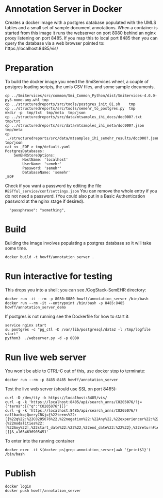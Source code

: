 # Annotation Server in Docker

Creates a docker image with a postgres database populated with the
UMLS tables and a small set of sample document annotations.
When a container is started from this image it runs the webserver
on port 8080 behind an nginx proxy listening on port 8485.
If you map this to local port 8485 then you can query
the database via a web browser pointed to: https://localhost:8485/vis/

# Preparation

To build the docker image you need the SmiServices wheel, a couple of
postgres loading scripts, the umls CSV files, and some sample documents.

```
cp ../SmiServices/src/common/Smi_Common_Python/dist/SmiServices-4.0.0-py3-none-any.whl tmp
cp ../structuredreports/src/tools/postgres_init_01.sh    tmp
cp ../structuredreports/src/tools/semehr_to_postgres.py  tmp
mkdir -p  tmp/txt  tmp/meta  tmp/json
cp ../structuredreports/src/data/mtsamples_ihi_docs/doc000?.txt   tmp/txt
cp ../structuredreports/src/data/mtsamples_ihi_meta/doc000?.json  tmp/meta
cp ../structuredreports/src/data/mtsamples_ihi_semehr_results/doc000?.json  tmp/json
cat << _EOF > tmp/default.yaml
PostgresDatabases:
    SemEHRStoreOptions:
        HostName: 'localhost'
        UserName: 'semehr'
        Password: 'semehr'
        DatabaseName: 'semehr'
_EOF
```

Check if you want a password by editing the file `RESTful_service/conf/settings.json`
You can remove the whole entry if you do not need a password.
(You could also put in a Basic Authentication password at the nginx stage if desired).

```
  "passphrase": "something",
```

# Build

Building the image involves populating a postgres database so it will take
some time.

```
docker build -t howff/annotation_server .
```

# Run interactive for testing

This drops you into a shell; you can see /CogStack-SemEHR directory:

```
docker run -it --rm -p 8080:8080 howff/annotation_server /bin/bash
docker run --rm -it --entrypoint /bin/bash -p 8485:8485 howff/annotation_server_demo
```

If postgres is not running see the Dockerfile for how to start it:

```
service nginx start
su postgres -c "pg_ctl -D /var/lib/postgresql/data2 -l /tmp/logfile start"
python3  ./webserver.py -d -p 8080
```

# Run live web server

You won't be able to CTRL-C out of this, use docker stop to terminate:

```
docker run --rm -p 8485:8485 howff/annotation_server
```

Test the live web server (should use SSL on port 8485):

```
curl -D /dev/tty -k https://localhost:8485/vis/
curl -g -k 'https://localhost:8485/api/search_anns/C0205076/?j={"terms":[{"q":"C0205076"}]}'
curl -g -k 'https://localhost:8485/api/search_anns/C0205076/?callback=jQueryCB&j={%22terms%22:[{%22q%22:%22C0205076%22,%22negation%22:%22Any%22,%22experiencer%22:%22Any%22,%22temporality%22:%22Any%22}],%22filter%22:{%22modalities%22:[%22Any%22],%22start_date%22:%22%22,%22end_date%22:%22%22},%22returnFields%22:[]}&_=1654636905451'
```

To enter into the running container

```
docker exec -it $(docker ps|grep annotation_server|awk '{print$1}') /bin/bash
```

# Publish

```
docker login
docker push howff/annotation_server
```
